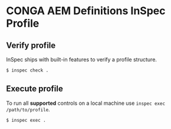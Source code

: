 # CONGA AEM Definitions InSpec Profile


## Verify profile

InSpec ships with built-in features to verify a profile structure.

```bash
$ inspec check .
```

## Execute profile

To run all **supported** controls on a local machine use `inspec exec /path/to/profile`.

```bash
$ inspec exec .
```
